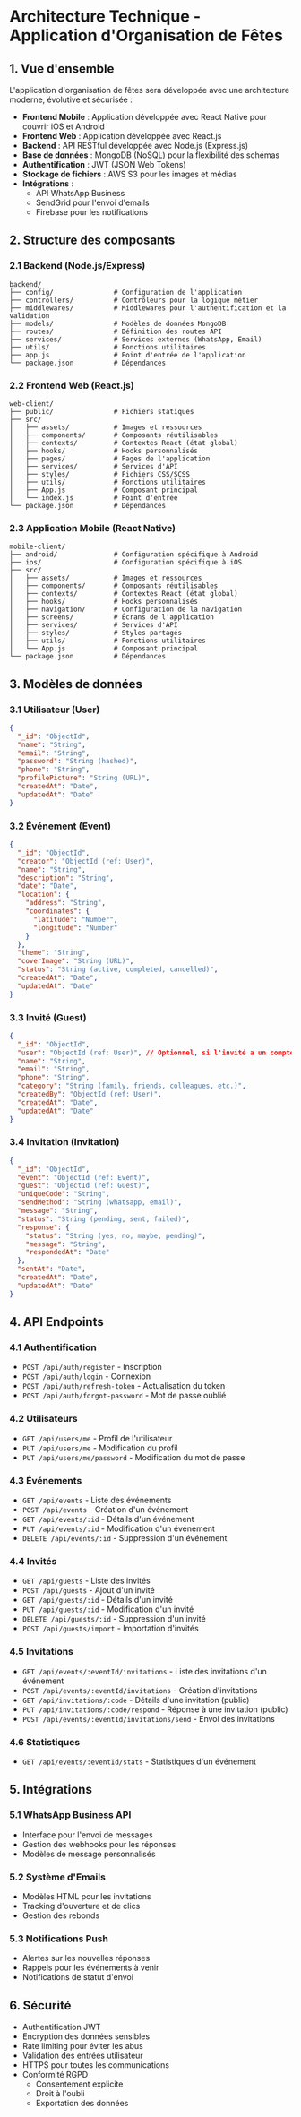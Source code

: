 # Architecture Technique - Application d'Organisation de Fêtes

## 1. Vue d'ensemble

L'application d'organisation de fêtes sera développée avec une architecture moderne, évolutive et sécurisée :

- **Frontend Mobile** : Application développée avec React Native pour couvrir iOS et Android
- **Frontend Web** : Application développée avec React.js
- **Backend** : API RESTful développée avec Node.js (Express.js)
- **Base de données** : MongoDB (NoSQL) pour la flexibilité des schémas
- **Authentification** : JWT (JSON Web Tokens)
- **Stockage de fichiers** : AWS S3 pour les images et médias
- **Intégrations** : 
  - API WhatsApp Business
  - SendGrid pour l'envoi d'emails
  - Firebase pour les notifications

## 2. Structure des composants

### 2.1 Backend (Node.js/Express)

```
backend/
├── config/               # Configuration de l'application
├── controllers/          # Contrôleurs pour la logique métier
├── middlewares/          # Middlewares pour l'authentification et la validation
├── models/               # Modèles de données MongoDB
├── routes/               # Définition des routes API
├── services/             # Services externes (WhatsApp, Email)
├── utils/                # Fonctions utilitaires
├── app.js                # Point d'entrée de l'application
└── package.json          # Dépendances
```

### 2.2 Frontend Web (React.js)

```
web-client/
├── public/               # Fichiers statiques
├── src/
│   ├── assets/           # Images et ressources
│   ├── components/       # Composants réutilisables
│   ├── contexts/         # Contextes React (état global)
│   ├── hooks/            # Hooks personnalisés
│   ├── pages/            # Pages de l'application
│   ├── services/         # Services d'API
│   ├── styles/           # Fichiers CSS/SCSS
│   ├── utils/            # Fonctions utilitaires
│   ├── App.js            # Composant principal
│   └── index.js          # Point d'entrée
└── package.json          # Dépendances
```

### 2.3 Application Mobile (React Native)

```
mobile-client/
├── android/              # Configuration spécifique à Android
├── ios/                  # Configuration spécifique à iOS
├── src/
│   ├── assets/           # Images et ressources
│   ├── components/       # Composants réutilisables
│   ├── contexts/         # Contextes React (état global)
│   ├── hooks/            # Hooks personnalisés
│   ├── navigation/       # Configuration de la navigation
│   ├── screens/          # Écrans de l'application
│   ├── services/         # Services d'API
│   ├── styles/           # Styles partagés
│   ├── utils/            # Fonctions utilitaires
│   └── App.js            # Composant principal
└── package.json          # Dépendances
```

## 3. Modèles de données

### 3.1 Utilisateur (User)
```json
{
  "_id": "ObjectId",
  "name": "String",
  "email": "String",
  "password": "String (hashed)",
  "phone": "String",
  "profilePicture": "String (URL)",
  "createdAt": "Date",
  "updatedAt": "Date"
}
```

### 3.2 Événement (Event)
```json
{
  "_id": "ObjectId",
  "creator": "ObjectId (ref: User)",
  "name": "String",
  "description": "String",
  "date": "Date",
  "location": {
    "address": "String",
    "coordinates": {
      "latitude": "Number",
      "longitude": "Number"
    }
  },
  "theme": "String",
  "coverImage": "String (URL)",
  "status": "String (active, completed, cancelled)",
  "createdAt": "Date",
  "updatedAt": "Date"
}
```

### 3.3 Invité (Guest)
```json
{
  "_id": "ObjectId",
  "user": "ObjectId (ref: User)", // Optionnel, si l'invité a un compte
  "name": "String",
  "email": "String",
  "phone": "String",
  "category": "String (family, friends, colleagues, etc.)",
  "createdBy": "ObjectId (ref: User)",
  "createdAt": "Date",
  "updatedAt": "Date"
}
```

### 3.4 Invitation (Invitation)
```json
{
  "_id": "ObjectId",
  "event": "ObjectId (ref: Event)",
  "guest": "ObjectId (ref: Guest)",
  "uniqueCode": "String",
  "sendMethod": "String (whatsapp, email)",
  "message": "String",
  "status": "String (pending, sent, failed)",
  "response": {
    "status": "String (yes, no, maybe, pending)",
    "message": "String",
    "respondedAt": "Date"
  },
  "sentAt": "Date",
  "createdAt": "Date",
  "updatedAt": "Date"
}
```

## 4. API Endpoints

### 4.1 Authentification
- `POST /api/auth/register` - Inscription
- `POST /api/auth/login` - Connexion
- `POST /api/auth/refresh-token` - Actualisation du token
- `POST /api/auth/forgot-password` - Mot de passe oublié

### 4.2 Utilisateurs
- `GET /api/users/me` - Profil de l'utilisateur
- `PUT /api/users/me` - Modification du profil
- `PUT /api/users/me/password` - Modification du mot de passe

### 4.3 Événements
- `GET /api/events` - Liste des événements
- `POST /api/events` - Création d'un événement
- `GET /api/events/:id` - Détails d'un événement
- `PUT /api/events/:id` - Modification d'un événement
- `DELETE /api/events/:id` - Suppression d'un événement

### 4.4 Invités
- `GET /api/guests` - Liste des invités
- `POST /api/guests` - Ajout d'un invité
- `GET /api/guests/:id` - Détails d'un invité
- `PUT /api/guests/:id` - Modification d'un invité
- `DELETE /api/guests/:id` - Suppression d'un invité
- `POST /api/guests/import` - Importation d'invités

### 4.5 Invitations
- `GET /api/events/:eventId/invitations` - Liste des invitations d'un événement
- `POST /api/events/:eventId/invitations` - Création d'invitations
- `GET /api/invitations/:code` - Détails d'une invitation (public)
- `PUT /api/invitations/:code/respond` - Réponse à une invitation (public)
- `POST /api/events/:eventId/invitations/send` - Envoi des invitations

### 4.6 Statistiques
- `GET /api/events/:eventId/stats` - Statistiques d'un événement

## 5. Intégrations

### 5.1 WhatsApp Business API
- Interface pour l'envoi de messages
- Gestion des webhooks pour les réponses
- Modèles de message personnalisés

### 5.2 Système d'Emails
- Modèles HTML pour les invitations
- Tracking d'ouverture et de clics
- Gestion des rebonds

### 5.3 Notifications Push
- Alertes sur les nouvelles réponses
- Rappels pour les événements à venir
- Notifications de statut d'envoi

## 6. Sécurité

- Authentification JWT
- Encryption des données sensibles
- Rate limiting pour éviter les abus
- Validation des entrées utilisateur
- HTTPS pour toutes les communications
- Conformité RGPD
  - Consentement explicite
  - Droit à l'oubli
  - Exportation des données
